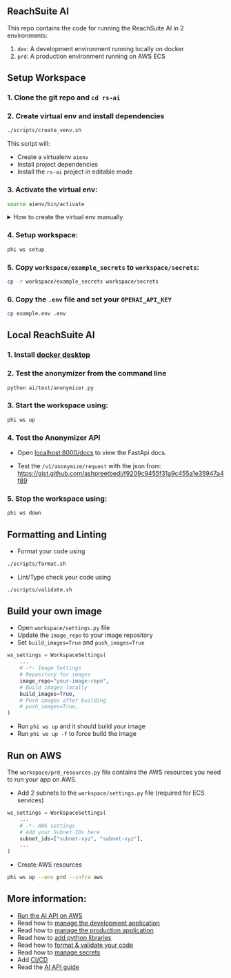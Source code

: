 ## ReachSuite AI

This repo contains the code for running the ReachSuite AI in 2 environments:

1. `dev`: A development environment running locally on docker
2. `prd`: A production environment running on AWS ECS

## Setup Workspace

### 1. Clone the git repo and `cd rs-ai`

### 2. Create virtual env and install dependencies

```sh
./scripts/create_venv.sh
```

This script will:

- Create a virtualenv `aienv`
- Install project dependencies
- Install the `rs-ai` project in editable mode

### 3. Activate the virtual env:

```sh
source aienv/bin/activate
```

<details>
<summary>How to create the virtual env manually</summary>

### To create the virtual env manually

- Create + activate a virtual env:

```sh
python3 -m venv aienv
source aienv/bin/activate
```

- Install `phidata`:

```sh
pip install phidata
```

</details>

### 4. Setup workspace:

```sh
phi ws setup
```

### 5. Copy `workspace/example_secrets` to `workspace/secrets`:

```sh
cp -r workspace/example_secrets workspace/secrets
```

### 6. Copy the `.env` file and set your `OPENAI_API_KEY`

```sh
cp example.env .env
```

## Local ReachSuite AI

### 1. Install [docker desktop](https://www.docker.com/products/docker-desktop)

### 2. Test the anonymizer from the command line

```sh
python ai/test/anonymizer.py
```

### 3. Start the workspace using:

```sh
phi ws up
```

### 4. Test the Anonymizer API

- Open [localhost:8000/docs](http://localhost:8000/docs) to view the FastApi docs.

- Test the `/v1/anonymize/request` with the json from: https://gist.github.com/ashpreetbedi/f9209c9455f31a9c455a1e35947a4f89

### 5. Stop the workspace using:

```sh
phi ws down
```

## Formatting and Linting

- Format your code using

```sh
./scripts/format.sh
```

- Lint/Type check your code using

```sh
./scripts/validate.sh
```

## Build your own image

- Open `workspace/settings.py` file
- Update the `image_repo` to your image repository
- Set `build_images=True` and `push_images=True`

```python
ws_settings = WorkspaceSettings(
    ...
    # -*- Image Settings
    # Repository for images
    image_repo="your-image-repo",
    # Build images locally
    build_images=True,
    # Push images after building
    # push_images=True,
)
```

- Run `phi ws up` and it should build your image
- Run `phi ws up -f` to force build the image

## Run on AWS

The `workspace/prd_resources.py` file contains the AWS resources you need to run your app on AWS.

- Add 2 subnets to the `workspace/settings.py` file (required for ECS services)

```python
ws_settings = WorkspaceSettings(
    ...
    # -*- AWS settings
    # Add your Subnet IDs here
    subnet_ids=["subnet-xyz", "subnet-xyz"],
    ...
)
```

- Create AWS resources

```sh
phi ws up --env prd --infra aws
```

## More information:

- [Run the AI API on AWS](https://docs.phidata.com/templates/ai-api/run-aws)
- Read how to [manage the development application](https://docs.phidata.com/how-to/development-app)
- Read how to [manage the production application](https://docs.phidata.com/how-to/production-app)
- Read how to [add python libraries](https://docs.phidata.com/how-to/python-libraries)
- Read how to [format & validate your code](https://docs.phidata.com/how-to/format-and-validate)
- Read how to [manage secrets](https://docs.phidata.com/how-to/secrets)
- Add [CI/CD](https://docs.phidata.com/how-to/ci-cd)
- Read the [AI API guide](https://docs.phidata.com/templates/ai-api)

